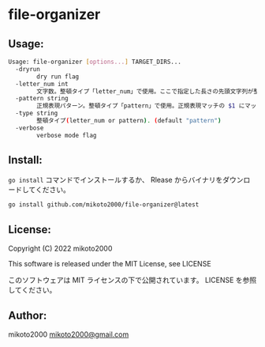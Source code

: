 # file-organizer

## Usage:

```sh
Usage: file-organizer [options...] TARGET_DIRS...
  -dryrun
        dry run flag
  -letter_num int
        文字数。整頓タイプ「letter_num」で使用。ここで指定した長さの先頭文字列が整頓先ディレクトリになります (default 8)
  -pattern string
        正規表現パターン。整頓タイプ「pattern」で使用。正規表現マッチの $1 にマッチする文字列が整頓先ディレクトリになります (default "^(.*?)_")
  -type string
        整頓タイプ(letter_num or pattern). (default "pattern")
  -verbose
        verbose mode flag
```

## Install:

`go install` コマンドでインストールするか、 Rlease からバイナリをダウンロードしてください。

```sh
go install github.com/mikoto2000/file-organizer@latest
```

## License:

Copyright (C) 2022 mikoto2000

This software is released under the MIT License, see LICENSE

このソフトウェアは MIT ライセンスの下で公開されています。 LICENSE を参照してください。


## Author:

mikoto2000 <mikoto2000@gmail.com>

